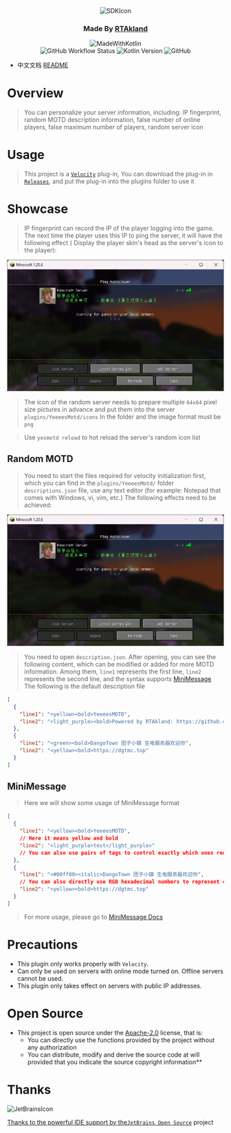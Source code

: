 <div align="center">
<img src="https://static.rtast.cn/static/icon/yesmotd-icon.png" alt="SDKIcon">

<h3>Made By <a href="https://github.com/RTAkland">RTAkland</a></h3>

<img src="https://static.rtast.cn/static/kotlin/made-with-kotlin.svg" alt="MadeWithKotlin">

<br>
<img alt="GitHub Workflow Status" src="https://img.shields.io/github/actions/workflow/status/DangoTown/YeeeesMOTD/main.yml">
<img alt="Kotlin Version" src="https://img.shields.io/badge/Kotlin-1.9.24-pink?logo=kotlin">
<img alt="GitHub" src="https://img.shields.io/github/license/RTAkland/YeeeesMOTD?logo=apache">

</div>

* 中文文档 [README](./README.md)

# Overview

> You can personalize your server information, including: IP fingerprint, random MOTD description information, false
> number of online players, false maximum number of players, random server icon

# Usage

> This project is a [`Velocity`](https://velocitypowered.com/) plug-in,
> You can download the plug-in in [`Releases`](https://github.com/RTAkland/YeeeesMOTD/releases/), and put the plug-in
> into the plugins folder to use it

# Showcase

> IP fingerprint can record the IP of the player logging into the game. The next time the player uses this IP to ping
> the server, it will have the following effect (
> Display the player skin's head as the server's icon to the player):

<img src="./images/description.png" alt="showcase">

> The icon of the random server needs to prepare multiple `64x64` pixel size pictures in advance and put them into the
> server `plugins/YeeeesMotd/icons`
> In the folder and the image format must be `png`

> Use `yesmotd reload` to hot reload the server's random icon list

## Random MOTD

> You need to start the files required for velocity initialization first, which you can find in
> the `plugins/YeeeesMotd/` folder
> `descriptions.json` file, use any text editor (for example: Notepad that comes with Windows, vi, vim, etc.)
> The following effects need to be achieved:

<img src="./images/description.png" alt="description">

> You need to open `description.json`. After opening, you can see the following content, which can be modified or added
> for more MOTD information.
> Among them, `line1` represents the first line, `line2` represents the second line, and the syntax
> supports [MiniMessage](https://github.com/KyoriPowered/adventure)
> The following is the default description file

```json
[
  {
    "line1": "<yellow><bold>YeeeesMOTD",
    "line2": "<light_purple><bold>Powered by RTAkland: https://github.com/RTAkland"
  },
  {
    "line1": "<green><bold>DangoTown 团子小镇 生电服务器欢迎你",
    "line2": "<yellow><bold>https://dgtmc.top"
  }
]
```

## MiniMessage

> Here we will show some usage of MiniMessage format

```json
[
  {
    "line1": "<yellow><bold>YeeeesMOTD",
    // Here it means yellow and bold
    "line2": "<light_purple>test</light_purple>"
    // You can also use pairs of tags to control exactly which ones require color
  },
  {
    "line1": "<#00ff00><italic>DangoTown 团子小镇 生电服务器欢迎你",
    // You can also directly use RGB hexadecimal numbers to represent colors
    "line2": "<yellow><bold>https://dgtmc.top"
  }
]
```

> For more usage, please go to [MiniMessage Docs](https://docs.advntr.dev/minimessage/format.html#standard-tags)

# Precautions

* This plugin only works properly with `Velocity`.
* Can only be used on servers with online mode turned on. Offline servers cannot be used.
* This plugin only takes effect on servers with public IP addresses.

# Open Source

- This project is open source under the [Apache-2.0](./LICENSE) license, that is:
    - You can directly use the functions provided by the project without any authorization
    - You can distribute, modify and derive the source code at will provided that you indicate the source copyright
      information**

# Thanks

<div>

<img src="https://static.rtast.cn/static/other/jetbrains.png" alt="JetBrainsIcon" width="128">

<a href="https://www.jetbrains.com/opensource/">Thanks to the powerful IDE support by the<code>JetBrains Open Source</code></a> project

</div>
